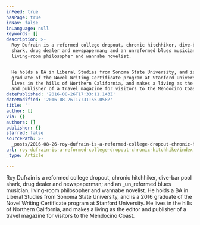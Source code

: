 ```yaml
---
inFeed: true
hasPage: true
inNav: false
inLanguage: null
keywords: []
description: >-
  Roy Dufrain is a reformed college dropout, chronic hitchhiker, dive-bar pool
  shark, drug dealer and newspaperman; and an unreformed blues musician,
  living-room philosopher and wannabe novelist. 


  He holds a BA in Liberal Studies from Sonoma State University, and is a 2016
  graduate of the Novel Writing Certificate program at Stanford University. He
  lives in the hills of Northern California, and makes a living as the editor
  and publisher of a travel magazine for visitors to the Mendocino Coast.
datePublished: '2016-08-26T17:33:11.143Z'
dateModified: '2016-08-26T17:31:55.058Z'
title: ''
author: []
via: {}
authors: []
publisher: {}
starred: false
sourcePath: >-
  _posts/2016-08-26-roy-dufrain-is-a-reformed-college-dropout-chronic-hitchhike.md
url: roy-dufrain-is-a-reformed-college-dropout-chronic-hitchhike/index.html
_type: Article

---
```

Roy Dufrain is a reformed college dropout, chronic hitchhiker, dive-bar pool shark, drug dealer and newspaperman; and an _un_reformed blues musician, living-room philosopher and wannabe novelist. 
He holds a BA in Liberal Studies from Sonoma State University, and is a 2016 graduate of the Novel Writing Certificate program at Stanford University. He lives in the hills of Northern California, and makes a living as the editor and publisher of a travel magazine for visitors to the Mendocino Coast.